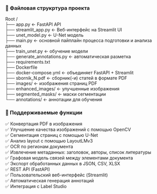 ### 📂 Файловая струкртура проекта

Root /<br>
├── app.py                  ← FastAPI API <br>
├── streamlit_app.py        ← Веб-интерфейс на Streamlit UI <br>
├── unet_model.py           ← U-Net модель <br>
├── main.py                 ← основной пайплайн процесса подготовки и анализа данных <br>
├── train_unet.py           ← обучение модели <br>
├── generate_annotations.py ← автоматическая разметка <br>
├── requirements.txt <br>
├── Dockerfile <br>
├── docker-compose.yml      ← объединяет FastAPI + Streamlit <br>
├── sbornik_N.pdf           ← сборник(-и) статей в формате PDF <br>
├── images/                 ← изображения страниц PDF <br>
├── enhanced_images/        ← улучшенные изображения <br>
├── segmented_masks/        ← маски сегментации <br>
└── annotations/            ← аннотации для обучения <br>

### 🧠 Поддерживаемые функции
✅ Конвертация PDF в изображения <br>
✅ Улучшение качества изображений с помощью OpenCV <br>
✅ Сегментация страниц с помощью U-Net <br>
✅ Анализ layout с помощью LayoutLMv3 <br>
✅ OCR по регионам документа<br>
✅ Извлечение метаданных: заголовок, авторы, список литературы <br>
✅ Графовая модель связей между элементами документа <br>
✅ Экспорт обработанных данных в JSON, CSV, XLSX <br>
✅ REST API (FastAPI) <br>
✅ Пользовательский веб-интерфейс (Streamlit) <br>
✅ Автоматическая генерация аннотаций <br>
✅ Интеграция с Label Studio <br>